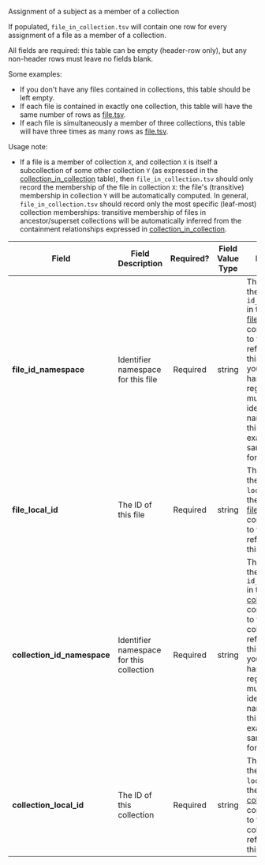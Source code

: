 Assignment of a subject as a member of a collection

If populated, `file_in_collection.tsv` will contain one row for every assignment of a file as a member of a collection.

All fields are required: this table can be empty (header-row only), but any non-header rows must leave no fields blank.

Some examples:   
- If you don't have any files contained in collections, this table should be left empty.
- If each file is contained in exactly one collection, this table will have the same number of rows as [file.tsv](./TableInfo:-file.tsv).
- If each file is simultaneously a member of three collections, this table will have three times as many rows as [file.tsv](./TableInfo:-file.tsv).

Usage note:
- If a file is a member of collection `X`, and collection `X` is itself a subcollection of some other collection `Y` (as expressed in the [collection_in_collection](./TableInfo:-collection_in_collection.tsv) table), then `file_in_collection.tsv` should only record the membership of the file in collection `X`: the file's (transitive) membership in collection `Y` will be automatically computed. In general, `file_in_collection.tsv` should record only the most specific (leaf-most) collection memberships: transitive membership of files in ancestor/superset collections will be automatically inferred from the containment relationships expressed in [collection_in_collection](./TableInfo:-collection_in_collection.tsv).


Field | Field Description | Required? | Field Value Type | Extra Info 
------|-------------------|:-----------:|:-------------:|------------
**file_id_namespace** | Identifier namespace for this file  | Required | string | This will be the value of `id_namespace` in the row in [file.tsv](./TableInfo:-file.tsv) corresponding to the file referenced in this row. If your program has not registered multiple CFDE identifier namespaces, this will be exactly the same value for all rows.
**file_local_id** | The ID of this file | Required | string | This will be the value of `local_id` in the row in [file.tsv](./TableInfo:-file.tsv) corresponding to the file referenced in this row.
**collection_id_namespace** | Identifier namespace for this collection | Required | string | This will be the value of `id_namespace` in the row in [collection.tsv](./TableInfo:-collection.tsv) corresponding to the collection referenced in this row. If your program has not registered multiple CFDE identifier namespaces, this will be exactly the same value for all rows.
**collection_local_id** | The ID of this collection | Required | string | This will be the value of `local_id` in the row in [collection.tsv](./TableInfo:-collection.tsv) corresponding to the collection referenced in this row.

